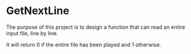 # GetNextLine
The purpose of this project is to design a function that can read an entire input file, line by line.

It will return 0 if the entire file has been played and 1 otherwise.
